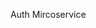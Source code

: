 Auth Mircoservice

<!--

Sequelize:Validate

In order to authenticate certain patterns example ->
email : abc@gmail.com we need this type of pattern
then for this sequelize provide custom validation
 -->

<!--

1. You need to make user signup to your application for the very first time.

So that you can store it's username and password on the Database.
And When next time user will login you can check it whether it is the same user that is loggin in or not. and then generate JWT token.


* Note:  email can be stored directly
but storing raw password is the worst design . We should not do it. Privacy Breach

 -->

<!--

To keep password encrypted -> use bcrypt pckg
when to keep the password the encrypted ?
In which layer we should keep this algorithm
ans : Model -> as for every user we should encrypt the password. In databases we can easily do this using TRIGGERS .
What are Triggers ?
- Triggers are events in DB.
- ex: deleted a row, updated a row .. these are events.
- How we can setup the triggers ? using Sequelize triggers
- like afterCreate, beforeCreate
 -->

<!--

User will be signup
then when it will sign in we will check password
if details got matched then generate token and send it to frontend.
 -->

 <!-- How this auth service will work ?
 Suppose for booking 
user should be authenticated means you need to send the JWT token

By convention ->
Bearer authenciation -> we send the JWT token inside the header .

in our project ->
from api gateway we can call the auth service and store  the user whether it is authenticated or not
  -->

<!-- 
MANY TO MANY RELATIONSHIP
user -> many roles
1 role -> can have many users
NOTE!
when you have many - many you required third table to associate them .
 -->

 <!-- TODO : Need to setup verify mail service!  -->